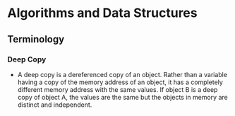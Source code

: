 # Algorithms and Data Structures

## Terminology

### Deep Copy
- A deep copy is a dereferenced copy of an object.  Rather than a variable having a copy of the memory address of an object, it has a completely different memory address with the same values.  If object B is a deep copy of object A, the values are the same but the objects in memory are distinct and independent.